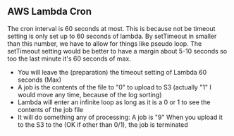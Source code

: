 AWS Lambda Cron
---------------
The cron interval is 60 seconds at most. This is because not be timeout setting is only set up to 60 seconds of lambda. By setTimeout in smaller than this number, we have to allow for things like pseudo loop. The setTimeout setting would be better to have a margin about 5-10 seconds so too the last minute it's 60 seconds of max.

* You will leave the (preparation) the timeout setting of Lambda 60 seconds (Max)
* A job is the contents of the file to "0" to upload to S3 (actually "1" I would move any time, because of the log sorting)
* Lambda will enter an infinite loop as long as it is a 0 or 1 to see the contents of the job file
* It will do something any of processing: A job is "9" When you upload it to the S3 to the (OK if other than 0/1), the job is terminated 
